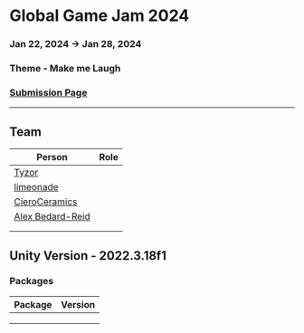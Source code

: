 # Global Game Jam 2024
### Jan 22, 2024 &rarr; Jan  28, 2024
### Theme - **Make me Laugh**
### [Submission Page]()

---

## Team

[//]: # (This may be the most platform independent comment)

| Person                                             | Role |
|----------------------------------------------------|------|
| [Tyzor](https://github.com/tyzor)                  |      |
| [limeonade](https://github.com/limeonade)          |      |
| [CieroCeramics](https://github.com/CieroCeramics)  |      |
| [Alex Bedard-Reid](https://github.com/abr-designs) |      |
|                                                    |      |
|                                                    |      |

## Unity Version - 2022.3.18f1

[comment]: <> (Link to table generator: https://www.tablesgenerator.com/markdown_tables)

### Packages
| Package | Version |
|---------|---------|
|         |         |
|         |         |
|         |         |

